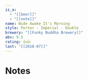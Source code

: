 ```yaml
---
is_a:
  - "[[beer]]"
  - "[[note]]"
name: Wide Awake It's Morning
style: Porter - Imperial - Double
brewery: "[[Funky Buddha Brewery]]"
abv: 9.5
rating: 👍👍
last: "[[2018-07]]"
---
```

# Notes

